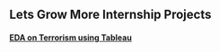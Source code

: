 ## Lets Grow More Internship Projects

#### [EDA on Terrorism using Tableau](https://public.tableau.com/app/profile/siddharth.kulkarni2558/viz/TerrorismDataAnalysis_16364770272310/Story)



